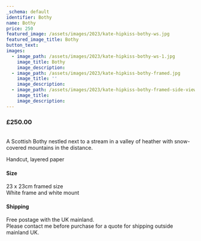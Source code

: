 ```yaml
---
_schema: default
identifier: Bothy
name: Bothy
price: 250
featured_image: /assets/images/2023/kate-hipkiss-bothy-ws.jpg
featured_image_title: Bothy
button_text:
images:
  - image_path: /assets/images/2023/kate-hipkiss-bothy-ws-1.jpg
    image_title: Bothy
    image_description:
  - image_path: /assets/images/2023/kate-hipkiss-bothy-framed.jpg
    image_title: ''
    image_description:
  - image_path: /assets/images/2023/kate-hipkiss-bothy-framed-side-view.jpg
    image_title:
    image_description:
---
```

### **£250.00**

<br>A Scottish Bothy nestled next to a stream in a valley of heather with snow-covered mountains in the distance.

Handcut, layered paper

#### Size

23 x 23cm framed size<br>White frame and white mount

#### Shipping

Free postage with the UK mainland.<br>Please contact me before purchase for a quote for shipping outside mainland UK.